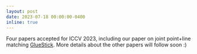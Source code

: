 ```yaml
---
layout: post
date: 2023-07-18 00:00:00-0400
inline: true
---
```


Four papers accepted for ICCV 2023, including our paper on joint point+line matching [GlueStick](https://github.com/cvg/GlueStick). More details about the other papers will follow soon :)

